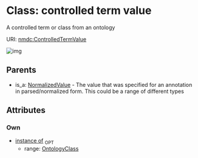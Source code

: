 
# Class: controlled term value


A controlled term or class from an ontology

URI: [nmdc:ControlledTermValue](https://microbiomedata/meta/ControlledTermValue)

![img](http://yuml.me/diagram/nofunky;dir:TB/class/\[OntologyClass]<instance%20of%200..1-++\[ControlledTermValue],%20\[NormalizedValue]^-\[ControlledTermValue])

## Parents

 *  is_a: [NormalizedValue](NormalizedValue.md) - The value that was specified for an annotation in parsed/normalized form. This could be a range of different types

## Attributes


### Own

 * [instance of](instance_of.md)  <sub>OPT</sub>
    * range: [OntologyClass](OntologyClass.md)
